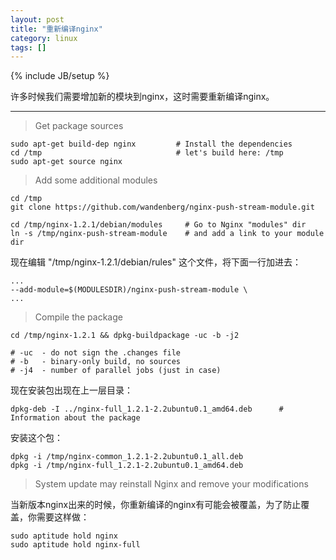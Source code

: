 ```yaml
---
layout: post
title: "重新编译nginx"
category: linux
tags: []
---
```

{% include JB/setup %}

许多时候我们需要增加新的模块到nginx，这时需要重新编译nginx。

---

>Get package sources
    
    sudo apt-get build-dep nginx         # Install the dependencies
    cd /tmp                              # let's build here: /tmp
    sudo apt-get source nginx 

>Add some additional modules

    cd /tmp
    git clone https://github.com/wandenberg/nginx-push-stream-module.git

    cd /tmp/nginx-1.2.1/debian/modules     # Go to Nginx "modules" dir
    ln -s /tmp/nginx-push-stream-module    # and add a link to your module dir

现在编辑 "/tmp/nginx-1.2.1/debian/rules" 这个文件，将下面一行加进去：

    ...
    --add-module=$(MODULESDIR)/nginx-push-stream-module \
    ...

>Compile the package

    cd /tmp/nginx-1.2.1 && dpkg-buildpackage -uc -b -j2

    # -uc  - do not sign the .changes file
    # -b   - binary-only build, no sources
    # -j4  - number of parallel jobs (just in case)

现在安装包出现在上一层目录：

    dpkg-deb -I ../nginx-full_1.2.1-2.2ubuntu0.1_amd64.deb      # Information about the package

安装这个包：

    dpkg -i /tmp/nginx-common_1.2.1-2.2ubuntu0.1_all.deb
    dpkg -i /tmp/nginx-full_1.2.1-2.2ubuntu0.1_amd64.deb

>System update may reinstall Nginx and remove your modifications

当新版本nginx出来的时候，你重新编译的nginx有可能会被覆盖，为了防止覆盖，你需要这样做：

    sudo aptitude hold nginx
    sudo aptitude hold nginx-full